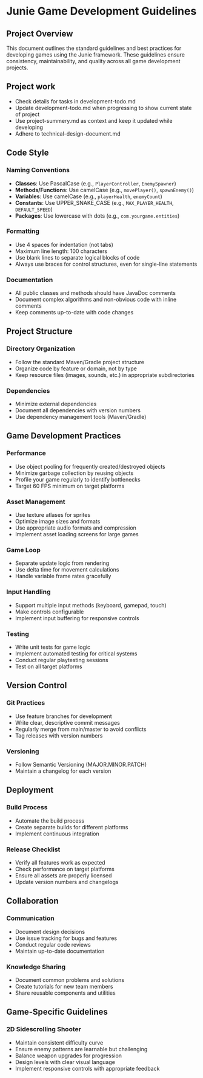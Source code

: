 # Junie Game Development Guidelines

## Project Overview
This document outlines the standard guidelines and best practices for developing games using the Junie framework. These guidelines ensure consistency, maintainability, and quality across all game development projects.

## Project work

- Check details for tasks in development-todo.md
- Update development-todo.md when progressing to show current state of project
- Use project-summery.md as context and keep it updated while developing
- Adhere to technical-design-document.md

## Code Style

### Naming Conventions
- **Classes**: Use PascalCase (e.g., `PlayerController`, `EnemySpawner`)
- **Methods/Functions**: Use camelCase (e.g., `movePlayer()`, `spawnEnemy()`)
- **Variables**: Use camelCase (e.g., `playerHealth`, `enemyCount`)
- **Constants**: Use UPPER_SNAKE_CASE (e.g., `MAX_PLAYER_HEALTH`, `DEFAULT_SPEED`)
- **Packages**: Use lowercase with dots (e.g., `com.yourgame.entities`)

### Formatting
- Use 4 spaces for indentation (not tabs)
- Maximum line length: 100 characters
- Use blank lines to separate logical blocks of code
- Always use braces for control structures, even for single-line statements

### Documentation
- All public classes and methods should have JavaDoc comments
- Document complex algorithms and non-obvious code with inline comments
- Keep comments up-to-date with code changes

## Project Structure

### Directory Organization
- Follow the standard Maven/Gradle project structure
- Organize code by feature or domain, not by type
- Keep resource files (images, sounds, etc.) in appropriate subdirectories

### Dependencies
- Minimize external dependencies
- Document all dependencies with version numbers
- Use dependency management tools (Maven/Gradle)

## Game Development Practices

### Performance
- Use object pooling for frequently created/destroyed objects
- Minimize garbage collection by reusing objects
- Profile your game regularly to identify bottlenecks
- Target 60 FPS minimum on target platforms

### Asset Management
- Use texture atlases for sprites
- Optimize image sizes and formats
- Use appropriate audio formats and compression
- Implement asset loading screens for large games

### Game Loop
- Separate update logic from rendering
- Use delta time for movement calculations
- Handle variable frame rates gracefully

### Input Handling
- Support multiple input methods (keyboard, gamepad, touch)
- Make controls configurable
- Implement input buffering for responsive controls

### Testing
- Write unit tests for game logic
- Implement automated testing for critical systems
- Conduct regular playtesting sessions
- Test on all target platforms

## Version Control

### Git Practices
- Use feature branches for development
- Write clear, descriptive commit messages
- Regularly merge from main/master to avoid conflicts
- Tag releases with version numbers

### Versioning
- Follow Semantic Versioning (MAJOR.MINOR.PATCH)
- Maintain a changelog for each version

## Deployment

### Build Process
- Automate the build process
- Create separate builds for different platforms
- Implement continuous integration

### Release Checklist
- Verify all features work as expected
- Check performance on target platforms
- Ensure all assets are properly licensed
- Update version numbers and changelogs

## Collaboration

### Communication
- Document design decisions
- Use issue tracking for bugs and features
- Conduct regular code reviews
- Maintain up-to-date documentation

### Knowledge Sharing
- Document common problems and solutions
- Create tutorials for new team members
- Share reusable components and utilities

## Game-Specific Guidelines

### 2D Sidescrolling Shooter
- Maintain consistent difficulty curve
- Ensure enemy patterns are learnable but challenging
- Balance weapon upgrades for progression
- Design levels with clear visual language
- Implement responsive controls with appropriate feedback
